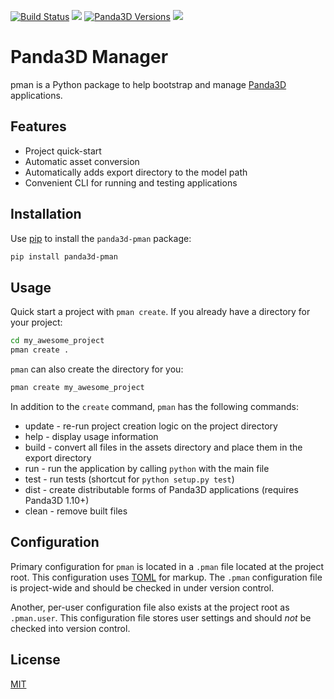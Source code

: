 [![Build Status](https://travis-ci.org/Moguri/pman.svg?branch=master)](https://travis-ci.org/Moguri/pman)
[![](https://img.shields.io/pypi/pyversions/panda3d_pman.svg)](https://pypi.org/project/panda3d_pman/)
[![Panda3D Versions](https://img.shields.io/badge/panda3d-1.9%2C%201.10-blue.svg)](https://www.panda3d.org/)
[![](https://img.shields.io/github/license/Moguri/pman.svg)](https://choosealicense.com/licenses/mit/)


# Panda3D Manager
pman is a Python package to help bootstrap and manage [Panda3D](https://github.com/panda3d/panda3d) applications.

## Features

* Project quick-start
* Automatic asset conversion
* Automatically adds export directory to the model path
* Convenient CLI for running and testing applications

## Installation

Use [pip](https://github.com/panda3d/panda3d) to install the `panda3d-pman` package:

```bash
pip install panda3d-pman
```

## Usage

Quick start a project with `pman create`.
If you already have a directory for your project:

```bash
cd my_awesome_project
pman create .
```

`pman` can also create the directory for you:

```bash
pman create my_awesome_project
```

In addition to the `create` command, `pman` has the following commands:

* update - re-run project creation logic on the project directory
* help - display usage information
* build - convert all files in the assets directory and place them in the export directory
* run - run the application by calling `python` with the main file
* test - run tests (shortcut for `python setup.py test`)
* dist - create distributable forms of Panda3D applications (requires Panda3D 1.10+)
* clean - remove built files

## Configuration

Primary configuration for `pman` is located in a `.pman` file located at the project root.
This configuration uses [TOML](https://github.com/toml-lang/toml) for markup.
The `.pman` configuration file is project-wide and should be checked in under version control.

Another, per-user configuration file also exists at the project root as `.pman.user`.
This configuration file stores user settings and should *not* be checked into version control.

## License

[MIT](https://choosealicense.com/licenses/mit/)
